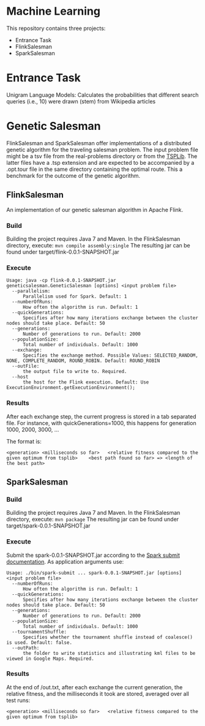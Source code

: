 Machine Learning
===================

This repository contains three projects:
* Entrance Task
* FlinkSalesman
* SparkSalesman

# Entrance Task #
Unigram Language Models: Calculates the probabilities that different search queries (i.e., 10) were drawn (stem) from Wikipedia articles

# Genetic Salesman #
FlinkSalesman and SparkSalesman offer implementations of a distributed genetic algorithm for the traveling salesman problem. The input problem file might be a tsv file from the real-problems directory or from the [TSPLib](http://comopt.ifi.uni-heidelberg.de/software/TSPLIB95/). The latter files have a .tsp extension and are expected to be accompanied by a .opt.tour file in the same directory containing the optimal route. This a benchmark for the outcome of the genetic algorithm.

## FlinkSalesman ##
An implementation of our genetic salesman algorithm in Apache Flink.

### Build ###
Building the project requires Java 7 and Maven.
In the FlinkSalesman directory, execute:
`mvn compile assembly:single`
The resulting jar can be found under target/flink-0.0.1-SNAPSHOT.jar

### Execute ###
```
Usage: java -cp flink-0.0.1-SNAPSHOT.jar geneticsalesman.GeneticSalesman [options] <input problem file>
  --parallelism:    
      Parallelism used for Spark. Default: 1
  --numberOfRuns:
      How often the algorithm is run. Default: 1
  --quickGenerations:    
      Specifies after how many iterations exchange between the cluster nodes should take place. Default: 50
  --generations: 
      Number of generations to run. Default: 2000
  --populationSize:
	  Total number of individuals. Default: 1000
  --exchange: 
      Specifies the exchange method. Possible Values: SELECTED_RANDOM, NONE, COMPLETE_RANDOM, ROUND_ROBIN. Default: ROUND_ROBIN
  --outFile: 
      the output file to write to. Required.
  --host
	  the host for the Flink execution. Default: Use ExecutionEnvironment.getExecutionEnvironment();
```

### Results ###
After each exchange step, the current progress is stored in a tab separated file. For instance, with quickGenerations=1000, this happens for generation 1000, 2000, 3000, ...

The format is:

```<generation>	<milliseconds so far>	<relative fitness compared to the given optimum from tsplib>	<best path found so far> => <length of the best path>```

## SparkSalesman ##

### Build ###
Building the project requires Java 7 and Maven.
In the FlinkSalesman directory, execute:
`mvn package`
The resulting jar can be found under target/spark-0.0.1-SNAPSHOT.jar

### Execute ###
Submit the spark-0.0.1-SNAPSHOT.jar according to the [Spark submit documentation](http://spark.apache.org/docs/latest/submitting-applications.html). As application arguments use:
 
```
Usage: ./bin/spark-submit ... spark-0.0.1-SNAPSHOT.jar [options] <input problem file>
  --numberOfRuns:
      How often the algorithm is run. Default: 1
  --quickGenerations:    
      Specifies after how many iterations exchange between the cluster nodes should take place. Default: 50
  --generations: 
      Number of generations to run. Default: 2000
  --populationSize:
	  Total number of individuals. Default: 1000
  --tournamentShuffle: 
      Specifies whether the tournament shuffle instead of coalesce() is used. Default: false.
  --outPath: 
      the folder to write statistics and illustrating kml files to be viewed in Google Maps. Required.
```

### Results ###
At the end of <outPath>/out.txt, after each exchange the current generation, the relative fitness, and the milliseconds it took are stored, averaged over all test runs:

```<generation>	<milliseconds so far>	<relative fitness compared to the given optimum from tsplib>```